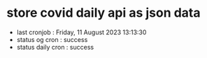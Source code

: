 # store covid daily api as json data

- last cronjob : Friday, 11 August 2023 13:13:30
- status og cron : success
- status daily cron : success
      
      